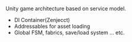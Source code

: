 Unity game architecture based on service model.

* DI Container(Zenjecct)
* Addressables for asset loading
* Global FSM, fabrics, save/load system ... etc.
